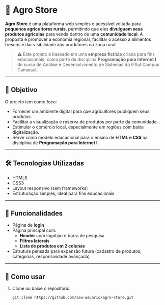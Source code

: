 # 🌾 Agro Store

**Agro Store** é uma plataforma web simples e acessível voltada para **pequenos agricultores rurais**, permitindo que eles **divulguem seus produtos agrícolas** para venda dentro de uma **comunidade local**. A proposta é promover a economia regional, facilitar o acesso a alimentos frescos e dar visibilidade aos produtores da zona rural.

> ⚠️ Este projeto é baseado em uma **empresa fictícia** criada para fins educacionais, como parte da disciplina **Programação para Internet I** do curso de Análise e Desenvolvimento de Sistemas do IFSul Campus Camaquã.

---

## 📌 Objetivo

O projeto tem como foco:

- Fornecer um ambiente digital para que agricultores publiquem seus produtos.
- Facilitar a visualização e reserva de produtos por parte da comunidade.
- Estimular o comércio local, especialmente em regiões com baixa digitalização.
- Servir como modelo educacional para o ensino de **HTML e CSS** na disciplina de **Programação para Internet I**.

---

## 🛠️ Tecnologias Utilizadas

- HTML5
- CSS3
- Layout responsivo (sem frameworks)
- Estruturação simples, ideal para fins educacionais

---

## 🧩 Funcionalidades

- Página de **login**
- Página principal com:
  - **Header** com logotipo e barra de pesquisa
  - **Filtros laterais**
  - **Lista de produtos em 2 colunas**
- Estrutura pensada para expansão futura (cadastro de produtos, categorias, responsividade avançada)

---

## 🔧 Como usar

1. Clone ou baixe o repositório:
   ```bash
   git clone https://github.com/seu-usuario/agro-store.git
